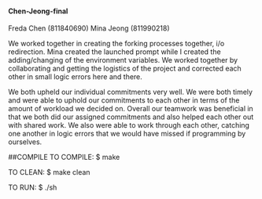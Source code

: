 #### Chen-Jeong-final

Freda Chen (811840690)
Mina Jeong (811990218)
 
 We worked together in creating the forking processes together, i/o redirection. Mina created the launched prompt while I created the adding/changing of the environment 
variables. We worked together by collaborating and getting the logistics of the project and corrected each other in small logic errors here and there.
 
We both upheld our individual commitments very well. We were both timely and were able to uphold our commitments to each other in terms of the amount
of workload we decided on. Overall our teamwork was beneficial in that we both did our assigned commitments and also helped each other out with shared
work. We also were able to work through each other, catching one another in logic errors that we would have missed if programming by ourselves.

##COMPILE
TO COMPILE: $ make

TO CLEAN: $ make clean

TO RUN: $  ./sh


